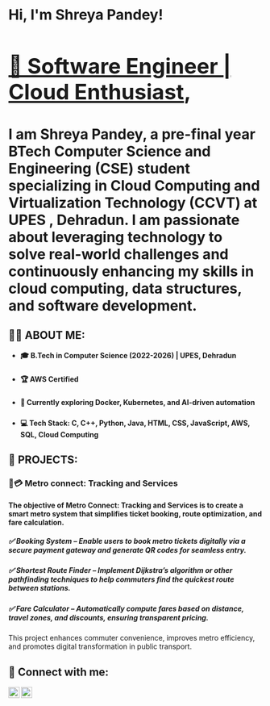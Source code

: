 <h1>Hi, I'm Shreya Pandey! <br/><a href="https://github.com/shreya123u"><h2><p>🚀 Software Engineer | Cloud Enthusiast</a>, <a href="https://www.linkedin.com/in/shreya-pandey-358935253/"></a> </h2></p> <p>I am Shreya Pandey, a pre-final year BTech Computer Science and Engineering (CSE) student specializing in Cloud Computing and Virtualization Technology (CCVT) at UPES , Dehradun. I am passionate about leveraging technology to solve real-world challenges and continuously enhancing my skills in cloud computing, data structures, and software development.</p></h3>

<h2>👨‍💻 ABOUT ME: </h2>

- <b>🎓 B.Tech in Computer Science (2022-2026) | UPES, Dehradun</b><h3>
- <b>🏆 AWS Certified</b><h3>
- <b>🌱 Currently exploring Docker, Kubernetes, and AI-driven automation</b><h3>
- <b>💻 Tech Stack: C, C++, Python, Java, HTML, CSS, JavaScript, AWS, SQL, Cloud Computing</b><h3>

<h2>🚀 PROJECTS: </h2>
<h3> 🚆💳 Metro connect: Tracking and Services </h3>
<p> <h4>The objective of Metro Connect: Tracking and Services is to create a smart metro system that simplifies ticket booking, route optimization, and fare calculation.
<p><h5>
✅ Booking System – Enable users to book metro tickets digitally via a secure payment gateway and generate QR codes for seamless entry.</h5></p><p><h5>
✅ Shortest Route Finder – Implement Dijkstra’s algorithm or other pathfinding techniques to help commuters find the quickest route between stations.</h5></p><p><h5>
✅ Fare Calculator – Automatically compute fares based on distance, travel zones, and discounts, ensuring transparent pricing.</h5></p>

This project enhances commuter convenience, improves metro efficiency, and promotes digital transformation in public transport. </h4></p>

<h2> 🤳 Connect with me:</h2>

[<img align="left" alt="Shreya Pandey | LinkedIn" width="22px" src="https://cdn.jsdelivr.net/npm/simple-icons@v3/icons/linkedin.svg" />][linkedin]
[<img align="left" alt="Shreya Pandey | Instagram" width="22px" src="https://cdn.jsdelivr.net/npm/simple-icons@v3/icons/instagram.svg" />][instagram]


[instagram]: https://www.instagram.com/
[linkedin]: https://www.linkedin.com/in/shreya-pandey-358935253/

